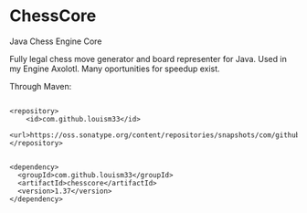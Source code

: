 # ChessCore
Java Chess Engine Core

Fully legal chess move generator and board representer for Java. Used in my Engine Axolotl. Many oportunities for speedup exist.

Through Maven:
```

<repository>
    <id>com.github.louism33</id>
    <url>https://oss.sonatype.org/content/repositories/snapshots/com/github/louism33/chesscore/</url>
</repository>
```
```

<dependency>
  <groupId>com.github.louism33</groupId>
  <artifactId>chesscore</artifactId>
  <version>1.37</version>
</dependency>
```
